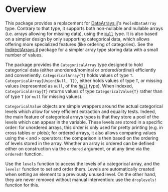 # Overview

This package provides a replacement for [DataArrays.jl](https://github.com/JuliaStats/DataArrays.jl)'s `PooledDataArray` type. Contrary to that type, it supports both non-nullable and nullable arrays (i.e. arrays allowing for missing data), using the [`Null`](https://github.com/JuliaData/Nulls.jl) type. It is also based on a simpler design by only supporting categorical data, which allows offering more specialized features (like ordering of categories). See the [IndirectArrays.jl](https://github.com/JuliaArrays/IndirectArrays.jl) package for a simpler array type storing data with a small number of values.

The package provides the `CategoricalArray` type designed to hold categorical data (either unordered/nominal or ordered/ordinal) efficiently and conveniently. `CategoricalArray{T}` holds values of type `T`. `CategoricalArray{Union{Null, T}}`, either holds values of type `T`, or missing values (represented as `null`, of the [`Null`](https://github.com/JuliaData/Nulls.jl) type). When indexed, `CategoricalArray{T}` returns values of type `CategoricalValue{T}` rather than of type `T` (or `null` for missing values).

`CategoricalValue` objects are simple wrappers around the actual categorical levels which allow for very efficient extraction and equality tests. Indeed, the main feature of categorical arrays types is that they store a pool of the levels which can appear in the variable. These levels are stored in a specific order: for unordered arrays, this order is only used for pretty printing (e.g. in cross tables or plots); for ordered arrays, it also allows comparing values using the `<` and `>` operators: the comparison is then based on the ordering of levels stored in the array. Whether an array is ordered can be defined either on construction via the `ordered` argument, or at any time via the `ordered!` function.

Use the `levels` function to access the levels of a categorical array, and the `levels!` function to set and order them. Levels are automatically created when setting an element to a previously unused level. On the other hand, they are never removed without manual intervention: use the `droplevels!` function for this.
